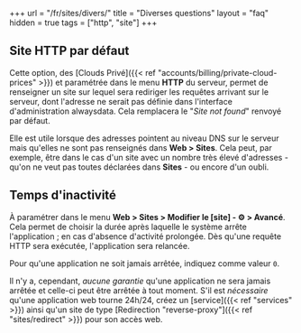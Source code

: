 +++
url = "/fr/sites/divers/"
title = "Diverses questions"
layout = "faq"
hidden = true
tags = ["http", "site"]
+++

## Site HTTP par défaut

Cette option, des [Clouds Privé]({{< ref "accounts/billing/private-cloud-prices" >}}) et paramétrée dans le menu **HTTP** du serveur, permet de renseigner un site sur lequel sera rediriger les requêtes arrivant sur le serveur, dont l'adresse ne serait pas définie dans l'interface d'administration alwaysdata. Cela remplacera le "*Site not found*" renvoyé par défaut.

Elle est utile lorsque des adresses pointent au niveau DNS sur le serveur mais qu'elles ne sont pas renseignés dans **Web > Sites**. Cela peut, par exemple, être dans le cas d'un site avec un nombre très élevé d'adresses - qu'on ne veut pas toutes déclarées dans **Sites** - ou encore d'un oubli.

## Temps d'inactivité

À paramétrer dans le menu **Web > Sites > Modifier le [site] - ⚙️ > Avancé**. Cela permet de choisir la durée après laquelle le système arrête l'application ; en cas d'absence d'activité prolongée. Dès qu'une requête HTTP sera exécutée, l'application sera relancée.

Pour qu'une application ne soit jamais arrêtée, indiquez comme valeur `0`.

Il n'y a, cependant, *aucune garantie* qu'une application ne sera jamais arrêtée et celle-ci peut être arrêtée à tout moment. S'il est *nécessaire* qu'une application web tourne 24h/24, créez un [service]({{< ref "services" >}}) ainsi qu'un site de type [Redirection "reverse-proxy"]({{< ref "sites/redirect" >}}) pour son accès web.
